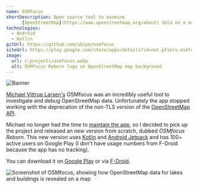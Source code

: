 ```yaml
---
name: OSMfocus
shortDescription: Open source tool to examine
      [OpenStreetMap](https://www.openstreetmap.org/about) data on a map.
technologies:
  - Android
  - Kotlin
gitUrl: https://github.com/ubipo/osmfocus
siteUrl: https://play.google.com/store/apps/details?id=net.pfiers.osmfocus
image:
  url: c:projects/osmfocus.webp
  alt: OSMfocus Reborn logo on OpenStreetMap map background
---
```


![Banner](c:projects/osmfocus.webp)

[Michael Vittrup Larsen's](https://github.com/MichaelVL) OSMfocus was an
incredibly useful tool to investigate and debug OpenStreetMap data.
Unfortunately the app stopped working with the deprecation of the non-TLS
version of the [OpenStreetMap
API](https://wiki.openstreetmap.org/wiki/API_v0.6).

Michael no longer had the time to [maintain the
app](https://github.com/MichaelVL/osm-focus), so I decided to pick up the
project and released an new version from scratch, dubbed *OSMfocus Reborn*. This
new version uses [Kotlin](https://kotlinlang.org) and [Android
Jetpack](https://developer.android.com/jetpack) and has 100+ active users on
Google Play (I don't have usage numbers from F-Droid because the app has no
tracking).

You can download it on [Google
Play](https://play.google.com/store/apps/details?id=net.pfiers.osmfocus) or via
[F-Droid](http://fdroid.org/en/packages/net.pfiers.osmfocus).

![Screenshot of OSMfocus, showing how OpenStreetMap data for lakes and buildings
is revealed on a map](c:projects/osmfocus-screenshot.webp "Boxes showing the
'tags' (underlying data) for OpenStreetMap elements")

